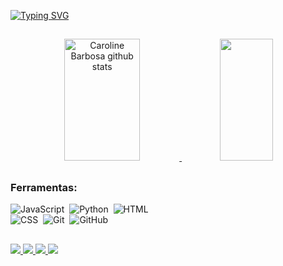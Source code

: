 [![Typing SVG](https://readme-typing-svg.herokuapp.com?font=&size=35&duration=4500&pause=800&color=FFB000&center=true&vCenter=true&width=700&lines=Seja+bem+vindo+ao+meu+perfil+!!!;Me+chamo+Guilherme+Coutinho;Sou+estudante+de+programa%C3%A7%C3%A3o;E+futuro+desenvolvedor)](https://git.io/typing-svg)

##

<div align="center">
  <a href="https://github.com/gcouttinho">
    <img width="49%" height="195px" src="https://github-readme-stats.vercel.app/api?username=gcouttinho&show_icons=true&count_private=true&hide_border=true&title_color=ffffff&icon_color=2874A6&text_color=2874A6&bg_color=0d1117" alt="Caroline Barbosa github stats" />
    <img width="41%" height="195px" src="https://github-readme-stats.vercel.app/api/top-langs/?username=gcouttinho&layout=compact&hide_border=true&title_color=ffffff&text_color=2874A6&bg_color=0d1117" />
  </a>
</div>
  
  ##

  ### Ferramentas:

  ![JavaScript](https://img.shields.io/badge/-JavaScript-0D1117?style=for-the-badge&logo=javascript&labelColor=0D1117&textColor=0D1117)&nbsp;
  ![Python](https://img.shields.io/badge/-python-0D1117?style=for-the-badge&logo=python&logoColor=1572B6&labelColor=0D1117)&nbsp;
  ![HTML](https://img.shields.io/badge/-HTML-0D1117?style=for-the-badge&logo=html5&labelColor=0D1117)&nbsp;
  </br>
  ![CSS](https://img.shields.io/badge/-CSS-0D1117?style=for-the-badge&logo=CSS3&logoColor=1572B6&labelColor=0D1117)&nbsp;
  ![Git](https://img.shields.io/badge/-Git-0D1117?style=for-the-badge&logo=git&labelColor=0D1117)&nbsp;
  ![GitHub](https://img.shields.io/badge/-GitHub-0D1117?style=for-the-badge&logo=github&labelColor=0D1117)&nbsp;

  ##

<div>
  <a href="https://www.linkedin.com/in/guilherme-coutinho-989a0323a" target="_blank">
     <img src="https://img.shields.io/badge/-LinkedIn-%230077B5?style=for-the-badge&logo=linkedin&logoColor=white" target="_blank">
  </a>
  <a href = "mailto:holandagui31@gmail.com">
     <img src="https://img.shields.io/badge/-Gmail-%23333?style=for-the-badge&logo=gmail&logoColor=white" target="_blank">
  </a>
  <a href="https://www.instagram.com/guicouttinho_/" target="_blank">
     <img src="https://img.shields.io/badge/-Instagram-%23E4405F?style=for-the-badge&logo=instagram&logoColor=white" target="_blank">
  </a>
  <a href="https://twitter.com/GCoutinho777" target="_blank">
     <img src="https://img.shields.io/badge/Twitter-1DA1F2?style=for-the-badge&logo=twitter&logoColor=white">
  </a>
   
</div>
